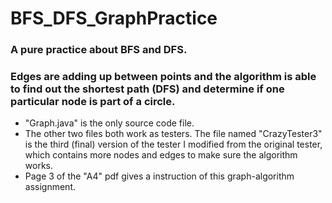# BFS_DFS_GraphPractice
### A pure practice about BFS and DFS. 
### Edges are adding up between points and the algorithm is able to find out the shortest path (DFS) and determine if one particular node is part of a circle.
 * "Graph.java" is the only source code file.
 * The other two files both work as testers. The file named "CrazyTester3" is the third (final) version of the tester I modified from the original tester, which contains more nodes and edges to make sure the algorithm works.
 * Page 3 of the "A4" pdf gives a instruction of this graph-algorithm assignment.
